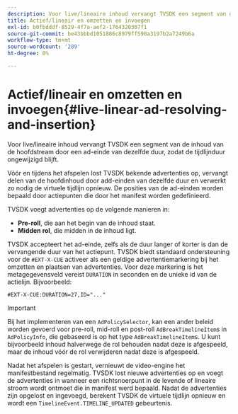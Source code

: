 ```yaml
---
description: Voor live/lineaire inhoud vervangt TVSDK een segment van de inhoud van de hoofdstream door een ad-einde van dezelfde duur, zodat de tijdlijnduur ongewijzigd blijft.
title: Actief/lineair en omzetten en invoegen
exl-id: b0fbdddf-8529-4f7a-aef2-1764320307f1
source-git-commit: be43bbbd1051886c8979ff590a3197b2a7249b6a
workflow-type: tm+mt
source-wordcount: '289'
ht-degree: 0%

---
```


# Actief/lineair en omzetten en invoegen{#live-linear-ad-resolving-and-insertion}

Voor live/lineaire inhoud vervangt TVSDK een segment van de inhoud van de hoofdstream door een ad-einde van dezelfde duur, zodat de tijdlijnduur ongewijzigd blijft.

Vóór en tijdens het afspelen lost TVSDK bekende advertenties op, vervangt delen van de hoofdinhoud door add-einden van dezelfde duur en verwerkt zo nodig de virtuele tijdlijn opnieuw. De posities van de ad-einden worden bepaald door actiepunten die door het manifest worden gedefinieerd.

TVSDK voegt advertenties op de volgende manieren in:

* **Pre-roll**, die aan het begin van de inhoud staat.
* **Midden rol**, die midden in de inhoud ligt.

TVSDK accepteert het ad-einde, zelfs als de duur langer of korter is dan de vervangende duur van het actiepunt. TVSDK biedt standaard ondersteuning voor de `#EXT-X-CUE` activeer als een geldige advertentiemarkering bij het omzetten en plaatsen van advertenties. Voor deze markering is het metagegevensveld vereist `DURATION` in seconden en de unieke id van de actielijn. Bijvoorbeeld:

```
#EXT-X-CUE:DURATION=27,ID="..."
```

>[!IMPORTANT]
>
>Bij het implementeren van een `AdPolicySelector`, kan een ander beleid worden gevoerd voor pre-roll, mid-roll en post-roll `AdBreakTimelineItem`s in `AdPolicyInfo`, die gebaseerd is op het type `AdBreakTimelineItem`s. U kunt bijvoorbeeld inhoud halverwege de rol behouden nadat deze is afgespeeld, maar de inhoud vóór de rol verwijderen nadat deze is afgespeeld.

Nadat het afspelen is gestart, vernieuwt de video-engine het manifestbestand regelmatig. TVSDK lost nieuwe advertenties op en voegt de advertenties in wanneer een richtsnoerpunt in de levende of lineaire stroom wordt ontmoet die in manifest werd bepaald. Nadat de advertenties zijn opgelost en ingevoegd, berekent TVSDK de virtuele tijdlijn opnieuw en wordt een `TimelineEvent.TIMELINE_UPDATED` gebeurtenis.

